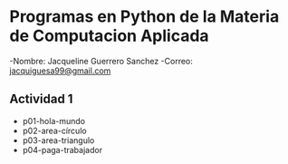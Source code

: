 # Programas en Python de la Materia de Computacion Aplicada
-Nombre: Jacqueline Guerrero Sanchez 
-Correo: jacquiguesa99@gmail.com


## Actividad 1
- p01-hola-mundo
- p02-area-círculo 
- p03-area-triangulo
- p04-paga-trabajador
